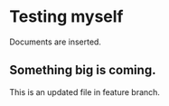 # Testing myself

Documents are inserted.
## Something big is coming.

This is an updated file in feature branch.